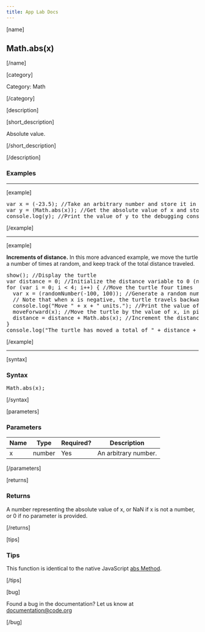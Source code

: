 ```yaml
---
title: App Lab Docs
---
```


[name]

## Math.abs(x)

[/name]


[category]

Category: Math

[/category]

[description]

[short_description]

Absolute value.

[/short_description]

[/description]

### Examples
____________________________________________________

[example]

<pre>
var x = (-23.5); //Take an arbitrary number and store it in variable x
var y = (Math.abs(x)); //Get the absolute value of x and store it in variable y
console.log(y); //Print the value of y to the debugging console, in this case "23.5"
</pre>

[/example]

____________________________________________________

[example]

**Increments of distance.** In this more advanced example, we move the turtle a number of times at random, and keep track of the total distance traveled.
<pre>
show(); //Display the turtle
var distance = 0; //Initialize the distance variable to 0 (no travel)
for (var i = 0; i < 4; i++) { //Move the turtle four times
  var x = (randomNumber(-100, 100)); //Generate a random number between -100 and 100 and store it in variable x
  // Note that when x is negative, the turtle travels backwards, and forwards when x is positive
  console.log("Move " + x + " units."); //Print the value of x to the debugging console
  moveForward(x); //Move the turtle by the value of x, in pixels
  distance = distance + Math.abs(x); //Increment the distance traveled by the absolute value of x
}
console.log("The turtle has moved a total of " + distance + " units."); //Print the total distance
</pre>


[/example]

____________________________________________________

[syntax]

### Syntax
<pre>
Math.abs(x);
</pre>

[/syntax]

[parameters]

### Parameters

| Name  | Type | Required? | Description |
|-----------------|------|-----------|-------------|
| x | number | Yes | An arbitrary number.  |

[/parameters]

[returns]

### Returns
A number representing the absolute value of x, or NaN if x is not a number, or 0 if no parameter is provided.

[/returns]

[tips]

### Tips
This function is identical to the native JavaScript [abs Method](http://www.w3schools.com/jsref/jsref_abs.asp).

[/tips]

[bug]

Found a bug in the documentation? Let us know at documentation@code.org

[/bug]
